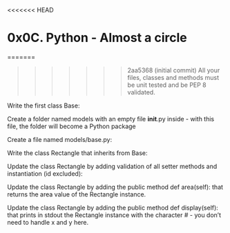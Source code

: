 <<<<<<< HEAD

# 0x0C. Python - Almost a circle

=======

> > > > > > > 2aa5368 (initial commit)
> > > > > > > All your files, classes and methods must be unit tested and be PEP 8 validated.

Write the first class Base:

Create a folder named models with an empty file **init**.py inside - with this file, the folder will become a Python package

Create a file named models/base.py:

Write the class Rectangle that inherits from Base:

Update the class Rectangle by adding validation of all setter methods and instantiation (id excluded):

Update the class Rectangle by adding the public method def area(self): that returns the area value of the Rectangle instance.

Update the class Rectangle by adding the public method def display(self): that prints in stdout the Rectangle instance with the character # - you don’t need to handle x and y here.
